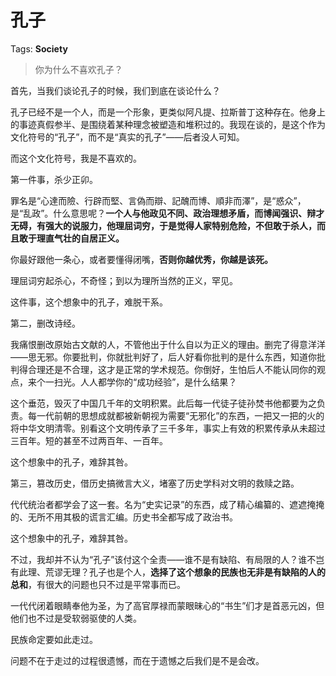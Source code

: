 # 孔子

Tags: **Society**

> 你为什么不喜欢孔子？



首先，当我们谈论孔子的时候，我们到底在谈论什么？

孔子已经不是一个人，而是一个形象，更类似阿凡提、拉斯普丁这种存在。他身上的事迹真假参半、是围绕着某种理念被塑造和堆积过的。我现在谈的，是这个作为文化符号的“孔子”，而不是“真实的孔子”——后者没人可知。

而这个文化符号，我是不喜欢的。

  


第一件事，杀少正卯。

罪名是“心達而險、行辟而堅、言偽而辯、記醜而博、順非而澤”，是“惑众”，是“乱政”。什么意思呢？**一个人与他政见不同、政治理想矛盾，而博闻强识、辩才无碍，有强大的说服力，他理屈词穷，于是觉得人家特别危险，不但敢于杀人，而且敢于理直气壮的自居正义。**

你最好跟他一条心，或者要懂得闭嘴，**否则你越优秀，你越是该死。**

理屈词穷起杀心，不奇怪；到以为理所当然的正义，罕见。

这件事，这个想象中的孔子，难脱干系。

  


第二，删改诗经。

我痛恨删改原始古文献的人，不管他出于什么自以为正义的理由。删完了得意洋洋——思无邪。你要批判，你就批判好了，后人好看你批判的是什么东西，知道你批判得合理还是不合理，这才是正常的学术规范。你倒好，生怕后人不能认同你的观点，来个一扫光。人人都学你的“成功经验”，是什么结果？

这个垂范，毁灭了中国几千年的文明积累。此后每一代徒子徒孙焚书他都要为之负责。每一代前朝的思想成就都被新朝视为需要“无邪化”的东西，一把又一把的火的将中华文明清零。别看这个文明传承了三千多年，事实上有效的积累传承从未超过三百年。短的甚至不过两百年、一百年。

这个想象中的孔子，难辞其咎。

第三，篡改历史，借历史搞微言大义，堵塞了历史学科对文明的救赎之路。

代代统治者都学会了这一套。名为“史实记录”的东西，成了精心编纂的、遮遮掩掩的、无所不用其极的谎言汇编。历史书全都写成了政治书。

这个想象中的孔子，难辞其咎。

  


不过，我却并不认为“孔子”该付这个全责——谁不是有缺陷、有局限的人？谁不岂有此理、荒谬无理？孔子也是个人，**选择了这个想象的民族也无非是有缺陷的人的总和**，有很大的问题也只不过是平常事而已。

一代代闭着眼睛奉他为圣，为了高官厚禄而蒙眼昧心的“书生”们才是首恶元凶，但他们也不过是受软弱驱使的人类。

民族命定要如此走过。

问题不在于走过的过程很遗憾，而在于遗憾之后我们是不是会改。



